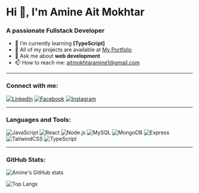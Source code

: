 # Hi 👋, I'm Amine Ait Mokhtar

### A passionate Fullstack Developer

- 🌱 I’m currently learning **[TypeScript]**
- 🔗 All of my projects are available at [My Portfolio](https://amine-aitmokhtar.me)
- 💬 Ask me about **web development**
- 📫 How to reach me: aitmokhtaramine1@gmail.com

---

### Connect with me:
[![LinkedIn](https://img.shields.io/badge/-LinkedIn-blue?style=for-the-badge&logo=linkedin)](https://www.linkedin.com/in/amine-aitmokhtar/)
[![Facebook](https://img.shields.io/badge/-Facebook-blue?style=for-the-badge&logo=facebook)](https://www.facebook.com/)
[![Instagram](https://img.shields.io/badge/-Instagram-purple?style=for-the-badge&logo=instagram)](https://www.instagram.com/)

---

### Languages and Tools:
![JavaScript](https://img.shields.io/badge/-JavaScript-black?style=flat-square&logo=javascript)
![React](https://img.shields.io/badge/-React-black?style=flat-square&logo=react)
![Node.js](https://img.shields.io/badge/-Node.js-black?style=flat-square&logo=node.js)
![MySQL](https://img.shields.io/badge/-MySQL-black?style=flat-square&logo=mysql)
![MongoDB](https://img.shields.io/badge/-MongoDB-black?style=flat-square&logo=mongodb)
![Express](https://img.shields.io/badge/-Express-black?style=flat-square&logo=express)
![TailwindCSS](https://img.shields.io/badge/-TailwindCSS-black?style=flat-square&logo=tailwindcss)
![TypeScript](https://img.shields.io/badge/-TypeScript-black?style=flat-square&logo=typescript)

---

### GitHub Stats:
![Amine's GitHub stats](https://github-readme-stats.vercel.app/api?username=amine-aitmokhtar&show_icons=true&theme=dark)

![Top Langs](https://github-readme-stats.vercel.app/api/top-langs/?username=amine-aitmokhtar&langs_count=8&theme=dark&layout=compact)

